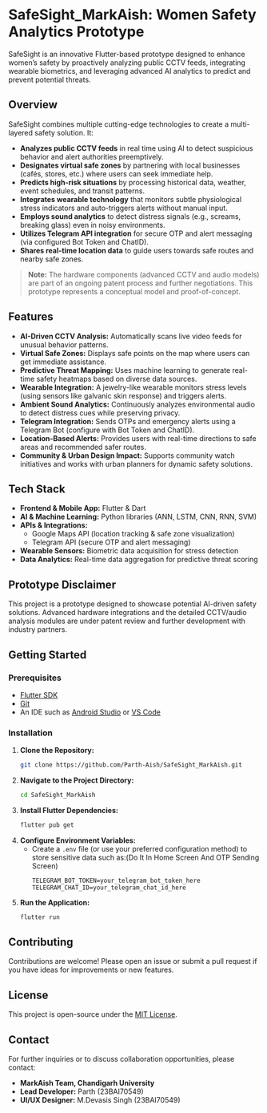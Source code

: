 # SafeSight_MarkAish: Women Safety Analytics Prototype

SafeSight is an innovative Flutter-based prototype designed to enhance women’s safety by proactively analyzing public CCTV feeds, integrating wearable biometrics, and leveraging advanced AI analytics to predict and prevent potential threats.

## Overview

SafeSight combines multiple cutting-edge technologies to create a multi-layered safety solution. It:
- **Analyzes public CCTV feeds** in real time using AI to detect suspicious behavior and alert authorities preemptively.
- **Designates virtual safe zones** by partnering with local businesses (cafés, stores, etc.) where users can seek immediate help.
- **Predicts high-risk situations** by processing historical data, weather, event schedules, and transit patterns.
- **Integrates wearable technology** that monitors subtle physiological stress indicators and auto-triggers alerts without manual input.
- **Employs sound analytics** to detect distress signals (e.g., screams, breaking glass) even in noisy environments.
- **Utilizes Telegram API integration** for secure OTP and alert messaging (via configured Bot Token and ChatID).
- **Shares real-time location data** to guide users towards safe routes and nearby safe zones.

> **Note:** The hardware components (advanced CCTV and audio models) are part of an ongoing patent process and further negotiations. This prototype represents a conceptual model and proof-of-concept.

## Features

- **AI-Driven CCTV Analysis:** Automatically scans live video feeds for unusual behavior patterns.
- **Virtual Safe Zones:** Displays safe points on the map where users can get immediate assistance.
- **Predictive Threat Mapping:** Uses machine learning to generate real-time safety heatmaps based on diverse data sources.
- **Wearable Integration:** A jewelry-like wearable monitors stress levels (using sensors like galvanic skin response) and triggers alerts.
- **Ambient Sound Analytics:** Continuously analyzes environmental audio to detect distress cues while preserving privacy.
- **Telegram Integration:** Sends OTPs and emergency alerts using a Telegram Bot (configure with Bot Token and ChatID).
- **Location-Based Alerts:** Provides users with real-time directions to safe areas and recommended safer routes.
- **Community & Urban Design Impact:** Supports community watch initiatives and works with urban planners for dynamic safety solutions.

## Tech Stack

- **Frontend & Mobile App:** Flutter & Dart
- **AI & Machine Learning:** Python libraries (ANN, LSTM, CNN, RNN, SVM)
- **APIs & Integrations:**
  - Google Maps API (location tracking & safe zone visualization)
  - Telegram API (secure OTP and alert messaging)
- **Wearable Sensors:** Biometric data acquisition for stress detection
- **Data Analytics:** Real-time data aggregation for predictive threat scoring

## Prototype Disclaimer

This project is a prototype designed to showcase potential AI-driven safety solutions. Advanced hardware integrations and the detailed CCTV/audio analysis modules are under patent review and further development with industry partners.

## Getting Started

### Prerequisites
- [Flutter SDK](https://flutter.dev/docs/get-started/install)
- [Git](https://git-scm.com/downloads)
- An IDE such as [Android Studio](https://developer.android.com/studio) or [VS Code](https://code.visualstudio.com/)

### Installation

1. **Clone the Repository:**
   ```bash
   git clone https://github.com/Parth-Aish/SafeSight_MarkAish.git
   ```
2. **Navigate to the Project Directory:**
   ```bash
   cd SafeSight_MarkAish
   ```
3. **Install Flutter Dependencies:**
   ```bash
   flutter pub get
   ```
4. **Configure Environment Variables:**
   - Create a `.env` file (or use your preferred configuration method) to store sensitive data such as:(Do It In Home Screen And OTP Sending Screen)
     ```
     TELEGRAM_BOT_TOKEN=your_telegram_bot_token_here
     TELEGRAM_CHAT_ID=your_telegram_chat_id_here
     ```
5. **Run the Application:**
   ```bash
   flutter run
   ```

## Contributing

Contributions are welcome! Please open an issue or submit a pull request if you have ideas for improvements or new features.

## License

This project is open-source under the [MIT License](LICENSE).

## Contact

For further inquiries or to discuss collaboration opportunities, please contact:

- **MarkAish Team, Chandigarh University**
- **Lead Developer:** Parth (23BAI70549)
- **UI/UX Designer:** M.Devasis Singh (23BAI70549)
